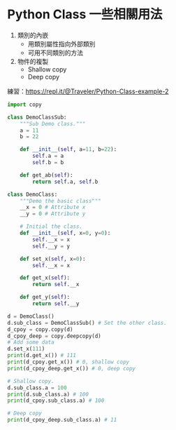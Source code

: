 # Python Class 一些相關用法

1. 類別的內嵌
    - 用類別屬性指向外部類別
    - 可用不同類別的方法
2. 物件的複製
    - Shallow copy
    - Deep copy

練習：https://repl.it/@Traveler/Python-Class-example-2
```python
import copy

class DemoClassSub:
    """Sub Demo class."""
    a = 11
    b = 22

    def __init__(self, a=11, b=22):
        self.a = a
        self.b = b

    def get_ab(self):
        return self.a, self.b

class DemoClass:
    """Demo the basic class"""
    __x = 0 # Attribute x
    __y = 0 # Attribute y

    # Initial the class.
    def __init__(self, x=0, y=0):
        self.__x = x
        self.__y = y

    def set_x(self, x=0):
        self.__x = x

    def get_x(self):
        return self.__x

    def get_y(self):
        return self.__y

d = DemoClass()
d.sub_class = DemoClassSub() # Set the other class.
d_cpoy = copy.copy(d)
d_cpoy_deep = copy.deepcopy(d)
# Add some data
d.set_x(111)
print(d.get_x()) # 111
print(d_cpoy.get_x()) # 0, shallow copy
print(d_cpoy_deep.get_x()) # 0, deep copy

# Shallow copy.
d.sub_class.a = 100
print(d.sub_class.a) # 100
print(d_cpoy.sub_class.a) # 100

# Deep copy
print(d_cpoy_deep.sub_class.a) # 11
```